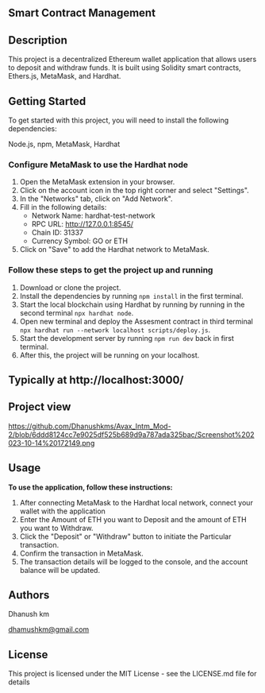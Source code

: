 
## Smart Contract Management
## Description

This project is a decentralized Ethereum wallet  application that allows users to deposit and withdraw funds. It is built using Solidity smart contracts, Ethers.js, MetaMask, and Hardhat.

## Getting Started

To get started with this project, you will need to install the following dependencies:

Node.js,
npm,
MetaMask,
Hardhat

### Configure MetaMask to use the Hardhat node 

1. Open the MetaMask extension in your browser.
2. Click on the account icon in the top right corner and select "Settings".
3. In the "Networks" tab, click on "Add Network".
4. Fill in the following details:
   - Network Name: hardhat-test-network
   - RPC URL: http://127.0.0.1:8545/
   - Chain ID: 31337
   - Currency Symbol: GO or ETH
5. Click on "Save" to add the Hardhat network to MetaMask.


### Follow these steps to get the project up and running 

1. Download or clone the project.
2. Install the dependencies by running `npm install` in the first terminal.
3. Start the local blockchain using Hardhat by running by running in the second terminal  `npx hardhat node`.
4. Open new terminal and deploy the Assesment  contract  in third terminal `npx hardhat run --network localhost scripts/deploy.js`.
5. Start the development server by running `npm run dev` back in first terminal.
6. After this, the project will be running on your localhost.

## Typically at http://localhost:3000/



## Project view 

https://github.com/Dhanushkms/Avax_Intm_Mod-2/blob/6ddd8124cc7e9025df525b689d9a787ada325bac/Screenshot%202023-10-14%20172149.png


## Usage 

**To use the application, follow these instructions:**

1. After connecting MetaMask to the Hardhat local network, connect your wallet with the application
2. Enter the Amount of ETH  you want to Deposit and the amount of ETH you want to Withdraw.
3. Click the "Deposit"  or "Withdraw" button to initiate the  Particular transaction.
4. Confirm the transaction in MetaMask.
5. The transaction details will be logged to the console, and the account balance will be updated.


## Authors

Dhanush km

dhamushkm@gmail.com

## License
This project is licensed under the MIT License - see the LICENSE.md file for details

